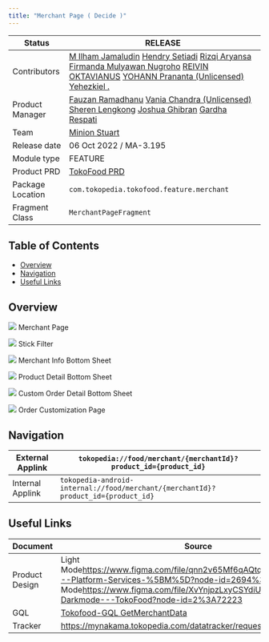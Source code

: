 ```yaml
---
title: "Merchant Page ( Decide )"
---
```







| **Status**       | <!--start status:GREEN-->RELEASE<!--end status-->                                                                                                                                                                                                                                                                                                                                                                                                                                                                                                                                                                                                                                                                                                                    |
|------------------|----------------------------------------------------------------------------------------------------------------------------------------------------------------------------------------------------------------------------------------------------------------------------------------------------------------------------------------------------------------------------------------------------------------------------------------------------------------------------------------------------------------------------------------------------------------------------------------------------------------------------------------------------------------------------------------------------------------------------------------------------------------------|
| Contributors     | [M Ilham Jamaludin](https://tokopedia.atlassian.net/wiki/people/5c87306ea329a40b8555c1ca?ref=confluence) [Hendry Setiadi](https://tokopedia.atlassian.net/wiki/people/5c94ae68999a3f2d4cae9b85?ref=confluence) [Rizqi Aryansa](https://tokopedia.atlassian.net/wiki/people/5e25ee87006fae0ca232e1ac?ref=confluence) [Firmanda Mulyawan Nugroho](https://tokopedia.atlassian.net/wiki/people/5d91c148fdfa560dcc3a040f?ref=confluence) [REIVIN OKTAVIANUS](https://tokopedia.atlassian.net/wiki/people/5dae89dab86cd40c2da5ad2f?ref=confluence) [YOHANN Prananta (Unlicensed)](https://tokopedia.atlassian.net/wiki/people/5de4eab04ae7b80d0d19f990?ref=confluence) [Yehezkiel .](https://tokopedia.atlassian.net/wiki/people/5c94aa7a7792242c8613ad14?ref=confluence) |
| Product Manager  | [Fauzan Ramadhanu](https://tokopedia.atlassian.net/wiki/people/5b6b99772f51d429dce93e93?ref=confluence) [Vania Chandra (Unlicensed)](https://tokopedia.atlassian.net/wiki/people/5c735c615b4c267532745762?ref=confluence) [Sheren Lengkong](https://tokopedia.atlassian.net/wiki/people/5de4c4a27474110e2311ebec?ref=confluence) [Joshua Ghibran](https://tokopedia.atlassian.net/wiki/people/70121:7d12fd85-be0a-4d0c-a14e-8279fe20ff69?ref=confluence) [Gardha Respati](https://tokopedia.atlassian.net/wiki/people/5bf669b40495101184444320?ref=confluence)                                                                                                                                                                                                       |
| Team             | [Minion Stuart](https://tokopedia.atlassian.net/people/team/eeba862a-bd9d-472c-b901-415b15b1a37e?ref=directory&src=peopleMenu)                                                                                                                                                                                                                                                                                                                                                                                                                                                                                                                                                                                                                                       |
| Release date     | 06 Oct 2022 / <!--start status:GREY-->MA-3.195<!--end status-->                                                                                                                                                                                                                                                                                                                                                                                                                                                                                                                                                                                                                                                                                                      |
| Module type      | <!--start status:YELLOW-->FEATURE<!--end status-->                                                                                                                                                                                                                                                                                                                                                                                                                                                                                                                                                                                                                                                                                                                   |
| Product PRD      | [TokoFood PRD](https://docs.google.com/document/d/1GnxJ1JUmOd8vCG0zpOl1K990w9ex4-YBsvf0XM_lvNU)                                                                                                                                                                                                                                                                                                                                                                                                                                                                                                                                                                                                                                                                      |
| Package Location | `com.tokopedia.tokofood.feature.merchant`                                                                                                                                                                                                                                                                                                                                                                                                                                                                                                                                                                                                                                                                                                                            |
| Fragment Class   | `MerchantPageFragment`                                                                                                                                                                                                                                                                                                                                                                                                                                                                                                                                                                                                                                                                                                                                               |

## Table of Contents

- [Overview](https://tokopedia.atlassian.net/wiki/spaces/PA/pages/1989545980/Merchant+Page+Decide#%5BhardBreak%5DOverview)
- [Navigation](https://tokopedia.atlassian.net/wiki/spaces/PA/pages/1989545980/Merchant+Page+Decide#%5BhardBreak%5DNavigation)
- [Useful Links](https://tokopedia.atlassian.net/wiki/spaces/PA/pages/1989545980/Merchant+Page+Decide#Useful-Links)

## Overview







![](../res/decide/merchant_page.png) Merchant Page





![](../res/decide/stick_filter.png) Stick Filter





![](../res/decide/merchant_info_bottom_sheet.png) Merchant Info Bottom Sheet







![](../res/decide/product_detail_bottom_sheet.png) Product Detail Bottom Sheet





![](../res/decide/custom_order_detail_bottom_sheet.png) Custom Order Detail Bottom Sheet





![](../res/decide/order_customization_page.png) Order Customization Page







## Navigation



| External Applink | `tokopedia://food/merchant/{merchantId}?product_id={product_id}`                  |
|------------------|-----------------------------------------------------------------------------------|
| Internal Applink | `tokopedia-android-internal://food/merchant/{merchantId}?product_id={product_id}` |

## Useful Links



| **Document**   | **Source**                                                                                                                                                                                                                       |
|----------------|----------------------------------------------------------------------------------------------------------------------------------------------------------------------------------------------------------------------------------|
| Product Design | Light Mode<https://www.figma.com/file/qnn2v65Mf6qAQtqpjlao9S/TokoFood---Platform-Services-%5BM%5D?node-id=2694%3A254137> Dark Mode<https://www.figma.com/file/XvYnjpzLxyCSYdiUZwC2Pb/UI---Darkmode---TokoFood?node-id=2%3A72223> |
| GQL            | [Tokofood-GQL GetMerchantData](/wiki/spaces/TECH/pages/1926825412/Tokofood-GQL+GetMerchantData)                                                                                                                                  |
| Tracker        | <https://mynakama.tokopedia.com/datatracker/requestdetail/view/3055>                                                                                                                                                             |





